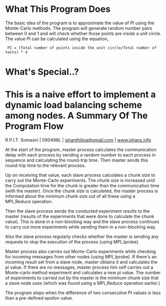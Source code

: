 What This Program Does
======================
The basic idea of the program is to approximate the value of PI using the Monte-Carlo methods. The program will generate random number pairs between 0 and 1 and will check whether those points are inside a unit circle. The value PI can be calculated using the equation,
```
 PI = (Total number of points inside the unit circle/Total number of tests) * 4
```
What's Special..?
=================
This is a naive effort to implement a dynamic load balancing scheme among nodes.
A Summary Of The Program Flow
===============================
R.P.I.T. Somasiri | 090498L | ishanthilina@gmail.com | www.ishans.info

At the start of the program, master process calculates the communication delay with each process by sending a random number to each process in sequence and calculating the round-trip time. Then master sends this round-trip time to the relevant process.

Up on receiving that value, each slave process calculates a chunk size to carry out the Monte-Carlo experiments. The chunk size is increased until the Computation time for the chunk is greater than the communication time (with the master). Once the chunk size is calculated, the master process is informed about the minimum chunk size out of all these using a MPI_Reduce operation.

Then the slave process sends the conducted experiment results to the master (results of the experiments that were done to calculate the chunk value). This is done in a non-blocking way and the slave process continues to carry out more experiments while sending them in a non-blocking way. 

Also the slave process regularly checks whether the master is sending any requests to stop the execution of the process (using MPI_Iprobe). 

Master process also carries out Monte-Carlo experiments while checking for incoming messages from other nodes (using MPI_Iprobe). If there's an incoming result set from a slave node, master obtains it and calculates the pi value. If there are no messages, master process him self carries out a Monte-carlo method experiment and calculates a new pi value. The number of experiments to carried out by the master is the minimum chunk size that a slave node uses (which was found using a MPI_Reduce operation earlier.)

The program stops when the difference of two consecutive PI values is less than a pre-defined epsilon value.
